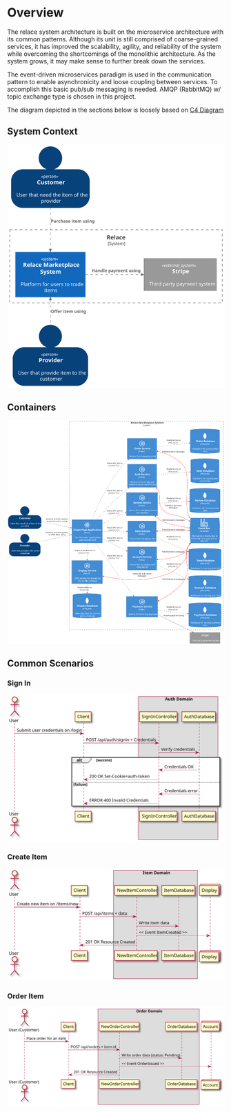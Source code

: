 # Overview
The relace system architecture is built on the microservice architecture with its common patterns. Although its unit is still comprised of coarse-grained services, it has improved the  scalability, agility, and reliability of the system while overcoming the shortcomings of the monolithic architecture. As the system grows, it may make sense to further break down the services. 

The event-driven microservices paradigm is used in the communication pattern to enable asynchronicity and loose coupling between services. To accomplish this basic pub/sub messaging is needed. AMQP (RabbitMQ) w/ topic exchange type is chosen in this project.

The diagram depicted in the sections below is loosely based on [C4 Diagram](https://c4model.com/)

## System Context
![context](assets/context/system-context.svg)
## Containers
![containers](assets/containers/containers.svg)
## Common Scenarios

### Sign In
![signIn](assets/scenarios/signIn/[Sequence]%20Sign%20In.svg)
### Create Item
![createItem](assets/scenarios/addItem/[Sequence]%20Add%20Item.svg)
### Order Item
![issueOrder](assets/scenarios/orders/issueOrder/[Sequence]%20Issue%20Order.svg)